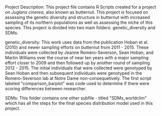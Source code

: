 Project Description:
This project file contains R Scripts created for a project on <i>Juglans cinerea</i>, also known as butternut. This project is focused on assessing the genetic diversity and structure in butternut with increased sampling of its northern populations as well as assessing the niche of this species. This project is divided into two main folders: genetic_diversity and SDMs.

genetic_diversity: This work uses data from the publication Hoban et al. (2010) and newer sampling efforts on butternut from 2011 - 2015. These individuals were collected by Jeanne Romero-Severson, Sean Hoban, and Martin Williams over the course of near ten years with a major sampling effort closer to 2009 and then followed up by another round of sampling 2012 - 2015. The initial individuals that were collected were genotyped by Sean Hoban and then subsequent individuals were genotyped in the Romero-Severson lab at Notre Dame non-consequetively. The first script labeled "comparison_barplot" was code used to determine if there were scoring differences between researcher. 

SDMs: This folder contains one other subfile - titled "SDMs_worldclim" which has all the steps for the final species distribution model used in this project. 
